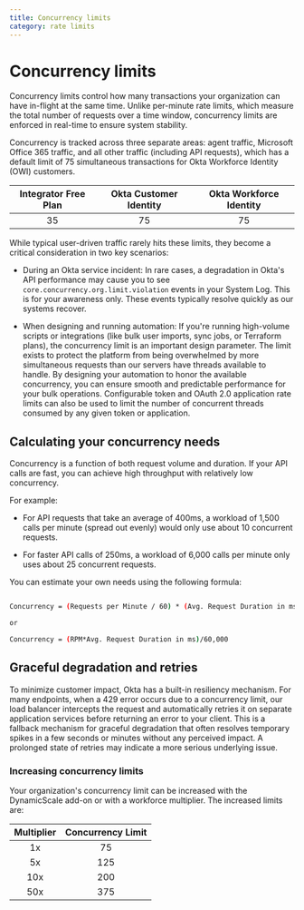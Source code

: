 ```yaml
---
title: Concurrency limits
category: rate limits
---
```


# Concurrency limits

Concurrency limits control how many transactions your organization can have in-flight at the same time. Unlike per-minute rate limits, which measure the total number of requests over a time window, concurrency limits are enforced in real-time to ensure system stability.

Concurrency is tracked across three separate areas: agent traffic, Microsoft Office 365 traffic, and all other traffic (including API requests), which has a default limit of 75 simultaneous transactions for Okta Workforce Identity (OWI) customers.

| Integrator Free Plan | Okta Customer Identity | Okta Workforce Identity |
| :------------------: | :--------------------: | :---------------------: |
| 35                   | 75                     | 75                      |

While typical user-driven traffic rarely hits these limits, they become a critical consideration in two key scenarios:

* During an Okta service incident: In rare cases, a degradation in Okta's API performance may cause you to see `core.concurrency.org.limit.violation` events in your System Log. This is for your awareness only. These events typically resolve quickly as our systems recover.

* When designing and running automation: If you're running high-volume scripts or integrations (like bulk user imports, sync jobs, or Terraform plans), the concurrency limit is an important design parameter. The limit exists to protect the platform from being overwhelmed by more simultaneous requests than our servers have threads available to handle. By designing your automation to honor the available concurrency, you can ensure smooth and predictable performance for your bulk operations. Configurable token and OAuth 2.0 application rate limits can also be used to limit the number of concurrent threads consumed by any given token or application.

## Calculating your concurrency needs

Concurrency is a function of both request volume and duration. If your API calls are fast, you can achieve high throughput with relatively low concurrency.

For example:

* For API requests that take an average of 400ms, a workload of 1,500 calls per minute (spread out evenly) would only use about 10 concurrent requests.

* For faster API calls of 250ms, a workload of 6,000 calls per minute only uses about 25 concurrent requests.

You can estimate your own needs using the following formula:

```sh

Concurrency = (Requests per Minute / 60) * (Avg. Request Duration in ms / 1000)

or

Concurrency = (RPM*Avg. Request Duration in ms)/60,000

```

## Graceful degradation and retries

To minimize customer impact, Okta has a built-in resiliency mechanism. For many endpoints, when a 429 error occurs due to a concurrency limit, our load balancer intercepts the request and automatically retries it on separate application services before returning an error to your client. This is a fallback mechanism for graceful degradation that often resolves temporary spikes in a few seconds or minutes without any perceived impact. A prolonged state of retries may indicate a more serious underlying issue.

### Increasing concurrency limits

Your organization's concurrency limit can be increased with the DynamicScale add-on or with a workforce multiplier. The increased limits are:

| Multiplier | Concurrency Limit |
| :--------: | :---------------: |
| 1x         | 75                |
| 5x         | 125               |
| 10x        | 200               |
| 50x        | 375               |

